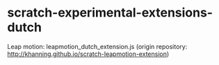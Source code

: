 # scratch-experimental-extensions-dutch
Leap motion: leapmotion_dutch_extension.js (origin repository: http://khanning.github.io/scratch-leapmotion-extension)
